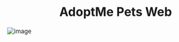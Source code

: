 **<h1 align='center'>AdoptMe Pets Web</h1>**
![image](https://github.com/hiofadlikaakbar/AdoptMe/assets/89866871/f26e9dcc-eb05-4bae-a231-cb43130b5b3d)
